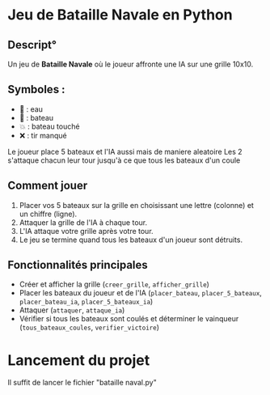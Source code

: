 # Jeu de Bataille Navale en Python

## Descript°

Un jeu de **Bataille Navale** où le joueur affronte une IA sur une grille 10x10.

## Symboles :

- 🌊 : eau
- 🚢 : bateau
- 💥 : bateau touché
- ❌ : tir manqué

Le joueur place 5 bateaux et l'IA aussi mais de maniere aleatoire
Les 2 s'attaque chacun leur tour jusqu'à ce que tous les bateaux d'un coule

## Comment jouer

1. Placer vos 5 bateaux sur la grille en choisissant une lettre (colonne) et un chiffre (ligne).
2. Attaquer la grille de l'IA à chaque tour.
3. L'IA attaque votre grille après votre tour.
4. Le jeu se termine quand tous les bateaux d'un joueur sont détruits.

## Fonctionnalités principales

- Créer et afficher la grille (`creer_grille`, `afficher_grille`)
- Placer les bateaux du joueur et de l'IA (`placer_bateau`, `placer_5_bateaux`, `placer_bateau_ia`, `placer_5_bateaux_ia`)
- Attaquer (`attaquer`, `attaque_ia`)
- Vérifier si tous les bateaux sont coulés et déterminer le vainqueur (`tous_bateaux_coules`, `verifier_victoire`)

# Lancement du projet

Il suffit de lancer le fichier "bataille naval.py"
